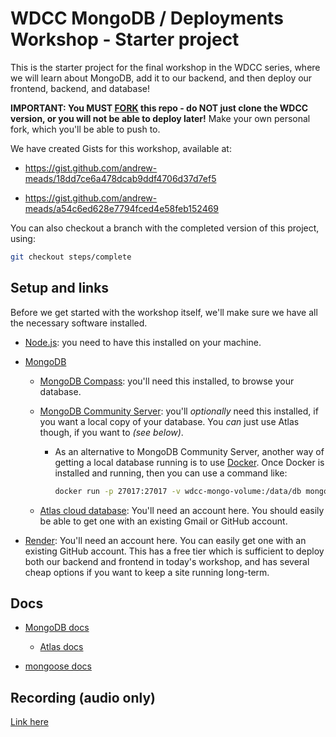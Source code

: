 # WDCC MongoDB / Deployments Workshop - Starter project

This is the starter project for the final workshop in the WDCC series, where we will learn about MongoDB, add it to our backend, and then deploy our frontend, backend, and database!

**IMPORTANT: You MUST [FORK](https://docs.github.com/en/pull-requests/collaborating-with-pull-requests/working-with-forks/fork-a-repo) this repo - do NOT just clone the WDCC version, or you will not be able to deploy later!** Make your own personal fork, which you'll be able to push to.

We have created Gists for this workshop, available at:

- <https://gist.github.com/andrew-meads/18dd7ce6a478dcab9ddf4706d37d7ef5>

- <https://gist.github.com/andrew-meads/a54c6ed628e7794fced4e58feb152469>

You can also checkout a branch with the completed version of this project, using:

```bash
git checkout steps/complete
```

## Setup and links

Before we get started with the workshop itself, we'll make sure we have all the necessary software installed.

- [Node.js](https://nodejs.org/en): you need to have this installed on your machine.

- [MongoDB](https://www.mongodb.com/)

  - [MongoDB Compass](https://www.mongodb.com/products/tools/compass): you'll need this installed, to browse your database.

  - [MongoDB Community Server](https://www.mongodb.com/products/self-managed/community-edition): you'll _optionally_ need this installed, if you want a local copy of your database. You _can_ just use Atlas though, if you want to _(see below)_.

    - As an alternative to MongoDB Community Server, another way of getting a local database running is to use [Docker](https://www.docker.com/). Once Docker is installed and running, then you can use a command like:

      ```bash
      docker run -p 27017:27017 -v wdcc-mongo-volume:/data/db mongo:latest
      ```

  - [Atlas cloud database](https://www.mongodb.com/atlas): You'll need an account here. You should easily be able to get one with an existing Gmail or GitHub account.

- [Render](https://render.com/): You'll need an account here. You can easily get one with an existing GitHub account. This has a free tier which is sufficient to deploy both our backend and frontend in today's workshop, and has several cheap options if you want to keep a site running long-term.

## Docs

- [MongoDB docs](https://www.mongodb.com/developer/)

  - [Atlas docs](https://www.mongodb.com/docs/atlas/)

- [mongoose docs](https://mongoosejs.com/docs/)


## Recording (audio only)
[Link here](https://auckland.zoom.us/rec/play/786gBV3PHrGSkYNzf5zMnRP7oMYIoQG242MSbC4wiiW66usGD3s8V_Zssu__qc3BrZby-LoqsHfCVaB7.jBDBiQHjzcrSCaOe?eagerLoadZvaPages=&accessLevel=meeting&canPlayFromShare=true&from=share_recording_detail&continueMode=true&componentName=rec-play&originRequestUrl=https%3A%2F%2Fauckland.zoom.us%2Frec%2Fshare%2FwaBrf4CDtofD25y_XZxB-Nbya1nokr15O8D6Dwe-LgB4MjA7iZbvEviC1AX9n0HS.5MIxbTAMoL5ILItO)
